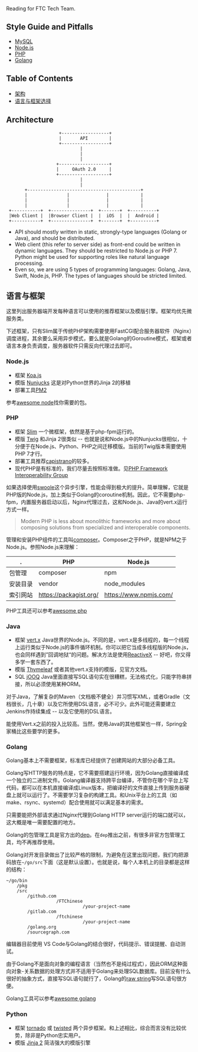 Reading for FTC Tech Team.

## Style Guide and Pitfalls

* [MySQL](./mysql.md)
* [Node.js](./node.md)
* [PHP](./php.md)
* [Golang](./go.md)

## Table of Contents

* [架构](#architecture)
* [语言与框架选择](#语言与框架)

## Architecture
```
                    +------------------+
                    |       API        |
                    +------------------+
                            |
                            |
                            |
                   +-------------------+
                   |     OAuth 2.0     |
                   +-------------------+
                            |
                            |
       +-------------------------------------------+
       |               |              |            |
       |               |              |            |
       |               |              |            |
 +-----------+  +---------------+  +-------+  +----------+
 |Web Client |  |Browser Client |  |  iOS  |  |  Android |
 +-----------+  +---------------+  +-------+  +----------+
```

* API should mostly written in static, strongly-type languages (Golang or Java), and should be distributed.
* Web client (this refer to server side) as front-end could be written in dynamic languages. They should be restricted to Node.js or PHP 7. Python might be used for supporting roles like natural language processing.
* Even so, we are using 5 types of programming languages: Golang, Java, Swift, Node.js, PHP. The types of languages should be stricted limited.

## 语言与框架

这里列出服务器端开发每种语言可以使用的推荐框架以及模版引擎。框架均优先微服务类。

下述框架，只有Slim属于传统PHP架构需要使用FastCGI配合服务器软件（Nginx）调度进程，其余要么采用异步模式，要么就是Golang的Goroutine模式，框架或者语言本身负责调度，服务器软件只需反向代理过去即可。

### Node.js

* 框架 [Koa.js](http://koajs.com/)
* 模版 [Nunjucks](http://mozilla.github.io/nunjucks/) 这是对Python世界的Jinja 2的移植
* 部署工具[PM2](http://pm2.keymetrics.io/)

参考[awesome node](https://github.com/sindresorhus/awesome-nodejs)找你需要的包。

### PHP
* 框架 [Slim](https://www.slimframework.com/) 一个微框架，依然是基于php-fpm运行的。
* 模版 [Twig](https://twig.symfony.com/) 和Jinja 2很类似 -- 也就是说和Node.js中的Nunjucks很相似，十分便于在Node.js、Python、PHP之间迁移模版。当前的Twig版本需要使用PHP 7才行。
* 部署工具推荐[capistrano](http://capistranorb.com/)的较多。
* 现代PHP是有标准的，我们尽量去按照标准做。见[PHP Framework Interoperability Group](https://www.php-fig.org/)

如果选择使用[swoole](https://www.swoole.com/)这个异步引擎，性能会得到极大的提升。简单理解，它就是PHP版的Node.js，加上类似于Golang的coroutine机制。因此，它不需要php-fpm，内置服务器启动以后，Nginx代理过去，这和Node.js、Java的vert.x运行方式一样。

> Modern PHP is less about monolithic frameworks and more about composing solutions from specialized and interoperable components.

管理和安装PHP组件的工具叫[composer](https://getcomposer.org/)。Composer之于PHP，就是NPM之于Node.js。参照Node.js来理解：

 . | PHP | Node.js
-------|-----------|------
包管理  | composer  | npm
安装目录  | vendor  | node_modules
索引网站  | https://packagist.org/  |  https://www.npmjs.com/

PHP工具还可以参考[awesome php](https://github.com/ziadoz/awesome-php)

### Java

* 框架 [vert.x](https://vertx.io/) Java世界的Node.js。不同的是，vert.x是多线程的，每一个线程上运行类似于Node.js的事件循环机制。你可以把它当成多线程版的Node.js，也会同样遇到”回调地狱“的问题。解决方法是使用[ReactiveX](http://reactivex.io/) -- 好吧，你又得多学一套东西了。
* 模版 [Thymeleaf](https://www.thymeleaf.org/) 或者其他vert.x支持的模版，见官方文档。
* SQL [jOOQ](https://www.jooq.org/) Java里面直接写SQL语句实在很糟糕，无法格式化，只能字符串拼接，所以必须使用某种ORM。

对于Java，了解复杂的Maven（文档极不健全）并习惯写XML，或者Gradle（文档很长，几十章）以及它所使用DSL语言，必不可少。此外可能还需要建立Jenkins作持续集成 -- 以及它使用的DSL语言。

能使用Vert.x之前的投入比较高。当然，使用Java的其他框架也一样，Spring全家桶比这些要学的更多。

### Golang
Golang基本上不需要框架，标准库已经提供了创建网站的大部分必备工具。

Golang写HTTP服务的特点是，它不需要搭建运行环境，因为Golang直接编译成一个独立的二进制文件。Golang编译器支持跨平台编译，不管你在哪个平台上写代码，都可以在本机直接编译成Linux版本，把编译好的文件直接上传到服务器硬盘上就可以运行了。不需要学习复杂的构建工具。和Unix平台上的工具（如make、rsync、systemd）配合使用就可以满足基本的需求。

只需要能把外部请求通过Nginx代理到Golang HTTP server运行的端口就可以，这大概是唯一需要配置的地方。

Golang的包管理工具是官方出的[dep](https://golang.github.io/dep/)。在`dep`推出之前，有很多非官方包管理工具，均不再推荐使用。

Golang对开发目录做出了比较严格的限制，为避免在这里出现问题，我们均把源码放在`~/go/src`下面（这是默认设置）。也就是说，每个人本机上的目录都是这样的结构：
```
~/go/bin
    /pkg
    /src
        /github.com
                   /FTChinese
                             /your-project-name
        /gitlab.com
                   /ftchinese
                             /your-project-name
        /golang.org
        /sourcegraph.com
```

编辑器目前使用 VS Code与Golang的结合很好，代码提示、错误提醒、自动测试。

由于Golang不是面向对象的编程语言（当然也不是纯过程式），因此ORM这种面向对象-关系数据的处理方式并不适用于Golang来处理SQL数据库。目前没有什么很好的抽象方式，直接写SQL语句就行了，Golang的[raw string](https://golang.org/ref/spec#String_literals)写SQL语句很方便。

Golang工具可以参考[awesome golang](https://github.com/avelino/awesome-go)

### Python
* 框架 [tornado](http://www.tornadoweb.org/en/stable/) 或 [twisted](https://github.com/twisted/twisted) 两个异步框架。和上述相比，综合而言没有比较优势，除非是Python忠实用户。
* 模版 [Jinja 2](http://jinja.pocoo.org/) 简洁强大的模版引擎
